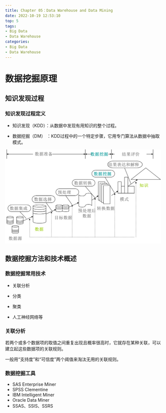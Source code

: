 ```yaml
---
title: Chapter 05：Data Warehouse and Data Mining
date: 2022-10-19 12:53:10
top: 5
tags:
- Big Data
- Data Warehouse
categories:
- Big Data
- Data Warehouse
---
```


# 数据挖掘原理

## 知识发现过程

### 知识发现过程定义

- 知识发现（KDD）：从数据中发现有用知识的整个过程。

- 数据挖掘（DM） ：KDD过程中的一个特定步骤，它用专门算法从数据中抽取模式。

![](../images/DataMining/image-20221019130231010.png)



## 数据挖掘方法和技术概述

### 数据挖掘常用技术

- 关联分析

- 分类

- 聚类

- 人工神经网络等

### 关联分析

若两个或多个数据项的取值之间重复出现且概率很高时，它就存在某种关联，可以建立起这些数据项的关联规则。

一般用“支持度”和“可信度”两个阈值来淘汰无用的关联规则。

### 数据挖掘工具

- SAS Enterprise Miner
- SPSS Clementine 
- IBM Intelligent Miner 
- Oracle Data Miner
- SSAS、SSIS、SSRS

